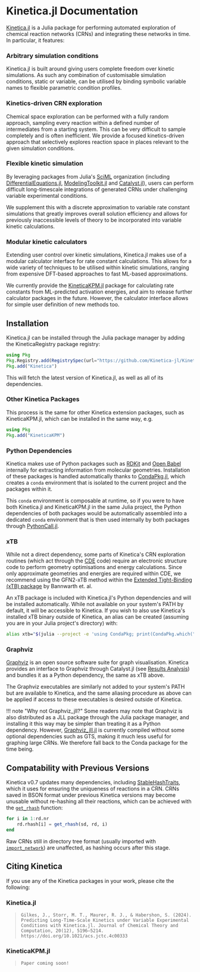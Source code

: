 # Kinetica.jl Documentation

[Kinetica.jl](https://github.com/Kinetica-jl/Kinetica.jl) is a Julia package for performing automated exploration of chemical reaction networks (CRNs) and integrating these networks in time. In particular, it features:

### Arbitrary simulation conditions

Kinetica.jl is built around giving users complete freedom over kinetic simulations. As such any combination of customisable simulation conditions, static or variable, can be utilised by binding symbolic variable names to flexible parametric condition profiles.

### Kinetics-driven CRN exploration

Chemical space exploration can be performed with a fully random approach, sampling every reaction within a defined number of intermediates from a starting system. This can be very difficult to sample completely and is often inefficient. We provide a focused kinetics-driven approach that selectively explores reaction space in places relevant to the given simulation conditions.

### Flexible kinetic simulation

By leveraging packages from Julia's [SciML](https://sciml.ai/) organization (including [DifferentialEquations.jl](https://github.com/SciML/DifferentialEquations.jl), [ModelingToolkit.jl](https://github.com/SciML/ModelingToolkit.jl) and [Catalyst.jl](https://github.com/SciML/Catalyst.jl)), users can perform difficult long-timescale integrations of generated CRNs under challenging variable experimental conditions. 

We supplement this with a discrete approximation to variable rate constant simulations that greatly improves overall solution efficiency and allows for previously inaccessible levels of theory to be incorporated into variable kinetic calculations.

### Modular kinetic calculators

Extending user control over kinetic simulations, Kinetica.jl makes use of a modular calculator interface for rate constant calculations. This allows for a wide variety of techniques to be utilised within kinetic simulations, ranging from expensive DFT-based approaches to fast ML-based approximations.

We currently provide the [KineticaKPM.jl](https://github.com/Kinetica-jl/KineticaKPM.jl) package for calculating rate constants from ML-predicted activation energies, and aim to release further calculator packages in the future. However, the calculator interface allows for simple user definition of new methods too.

## Installation

Kinetica.jl can be installed through the Julia package manager by adding the KineticaRegistry package registry:

```julia
using Pkg
Pkg.Registry.add(RegistrySpec(url="https://github.com/Kinetica-jl/KineticaRegistry"))
Pkg.add("Kinetica")
```

This will fetch the latest version of Kinetica.jl, as well as all of its dependencies.

### Other Kinetica Packages

This process is the same for other Kinetica extension packages, such as KineticaKPM.jl, which can be installed in the same way, e.g.

```julia
using Pkg
Pkg.add("KineticaKPM")
```

### Python Dependencies

Kinetica makes use of Python packages such as [RDKit](https://github.com/rdkit/rdkit) and [Open Babel](https://github.com/openbabel/openbabel) internally for extracting information from molecular geometries. Installation of these packages is handled automatically thanks to [CondaPkg.jl](https://github.com/JuliaPy/CondaPkg.jl), which creates a `conda` environment that is isolated to the current project and the packages within it.

This `conda` environment is composable at runtime, so if you were to have both Kinetica.jl and KineticaKPM.jl in the same Julia project, the Python dependencies of both packages would be automatically assembled into a dedicated `conda` environment that is then used internally by both packages through [PythonCall.jl](https://github.com/JuliaPy/PythonCall.jl). 

### xTB

While not a direct dependency, some parts of Kinetica's CRN exploration routines (which act through the [CDE](https://github.com/HabershonLab/cde) code) require an electronic structure code to perform geometry optimisations and energy calculations. Since only approximate geometries and energies are required within CDE, we recommend using the GFN2-xTB method within the [Extended Tight-Binding (xTB) package](https://github.com/grimme-lab/xtb) by Bannwarth et. al. 

An xTB package is included with Kinetica.jl's Python dependencies and will be installed automatically. While not available on your system's PATH by default, it will be accessible to Kinetica. If you wish to also use Kinetica's installed xTB binary outside of Kinetica, an alias can be created (assuming you are in your Julia project's directory) with:

```bash
alias xtb="$(julia --project -e 'using CondaPkg; print(CondaPkg.which("xtb"))')"
```

### Graphviz

[Graphviz](https://graphviz.org/) is an open source software suite for graph visualisation. Kinetica provides an interface to Graphviz through Catalyst.jl (see [Results Analysis](@ref)) and bundles it as a Python dependency, the same as xTB above.

The Graphviz executables are similarly not added to your system's PATH but are available to Kinetica, and the same aliasing procedure as above can be applied if access to these executables is desired outside of Kinetica.

!!! note "Why not Graphviz_jll?"
    Some readers may note that Graphviz is also distributed as a JLL package through the Julia package manager, and installing it this way may be simpler than treating it as a Python dependency. However, [Graphviz_jll.jl](https://github.com/JuliaBinaryWrappers/Graphviz_jll.jl) is currently compiled without some optional dependencies such as GTS, making it much less useful for graphing large CRNs. We therefore fall back to the Conda package for the time being.

## Compatability with Previous Versions

Kinetica v0.7 updates many dependencies, including [StableHashTraits](https://github.com/beacon-biosignals/StableHashTraits.jl), which it uses for ensuring the uniqueness of reactions in a CRN. CRNs saved in BSON format under previous Kinetica versions may become unusable without re-hashing all their reactions, which can be achieved with the [`get_rhash`](@ref) function:

```julia
for i in 1:rd.nr
    rd.rhash[i] = get_rhash(sd, rd, i)
end
```

Raw CRNs still in directory tree format (usually imported with [`import_network`](@ref)) are unaffected, as hashing occurs after this stage.

## Citing Kinetica

If you use any of the Kinetica packages in your work, please cite the following:

### Kinetica.jl

> ```Gilkes, J., Storr, M. T., Maurer, R. J., & Habershon, S. (2024). Predicting Long-Time-Scale Kinetics under Variable Experimental Conditions with Kinetica.jl. Journal of Chemical Theory and Computation, 20(12), 5196–5214. https://doi.org/10.1021/acs.jctc.4c00333```

### KineticaKPM.jl

> ```Paper coming soon!```